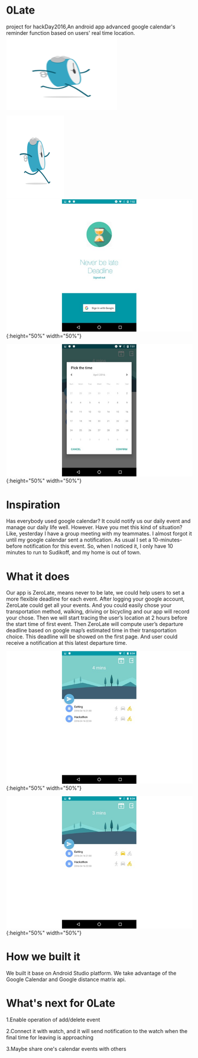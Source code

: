 # 0Late
project for hackDay2016,An android app advanced google calendar's reminder function based on users' real time location.
 <img src="pics/2.gif" width = "300" height = "200" alt="图片名称" align=center />

![](pics/2.gif)
![](pics/1.jpg){:height="50%" width="50%"} 

![](pics/2.jpg){:height="50%" width="50%"}  


# Inspiration
Has everybody used google calendar? It could notify us our daily event and manage our daily life well. However. Have you met this kind of situation? Like, yesterday I have a group meeting with my teammates. I almost forgot it until my google calendar sent a notification. As usual I set a 10-minutes-before notification for this event. So, when I noticed it, I only have 10 minutes to run to Sudikoff, and my home is out of town.

# What it does
Our app is ZeroLate, means never to be late, we could help users to set a more flexible deadline for each event. After logging your google account, ZeroLate could get all your events. And you could easily chose your transportation method, walking, driving or bicycling and our app will record your chose. Then we will start tracing the user’s location at 2 hours before the start time of first event. Then ZeroLate will compute user’s departure deadline based on google map’s estimated time in their transportation choice. This deadline will be showed on the first page. And user could receive a notification at this latest departure time.

![](pics/3.jpg){:height="50%" width="50%"} 

![](pics/4.jpg){:height="50%" width="50%"} 

# How we built it
We built it base on Android Studio platform. We take advantage of the Google Calendar and Google distance matrix api.

# What's next for 0Late
1.Enable operation of add/delete event 

2.Connect it with watch, and it will send notification to the watch when the final time for leaving is approaching 

3.Maybe share one's calendar events with others
